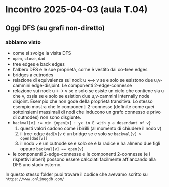 # Incontro 2025-04-03 (aula T.04)

## Oggi DFS (su grafi non-diretto)

### abbiamo visto
- come si svolge la visita DFS
- `open`, `close`, `dad`
- tree edges e back edges
- l'albero DFS e le sue proprietà, come è vestito dai co-tree edges
- bridges a cutnodes
- relazione di equivalenza sui nodi: u <--> v se e solo se esistono due u,v-cammini edge-disjoint. Le componenti 2-edge-connesse
- relazione sui nodi: u <--> v se e solo se esiste un ciclo che contiene sia u che v, ossia se e solo se esistion due u,v-cammini internally node disjoint. Esempio che non gode della proprietà transitiva. Lo stesso esempìo mostra che le componenti 2-connesse (definite come quei sottoinsiemi massimali di nodi che inducono un grafo connesso e privo di cutnodes) non sono disgiunte.
- `backval[v] := min {open[x] : yx in E with y a desendant of v}`
  1. questi valori cadono come i birilli (al momento di chiudere il nodo v)
  2. il tree-edge `dad[v]v` è un bridge se e solo se `backval[v] > open[dad[v]]`
  3. il nodo `v` è un cutnode se e solo se è la radice e ha almeno due figli oppure `backval[v] == open[v]`
- le componenti 2-edge-connesse e le componenti 2-connesse (e i rispettivi alberi) possono essere calcolati facilmente affiancando alla DFS uno stack esterno.

In questo stesso folder puoi trovare il codice che avevamo scritto su `https://www.onlinegdb.com/`

